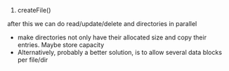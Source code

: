 1. createFile()

after this we can do read/update/delete and directories in parallel

- make directories not only have their allocated size and copy their entries. Maybe store capacity
- Alternatively, probably a better solution, is to allow several data blocks per file/dir
